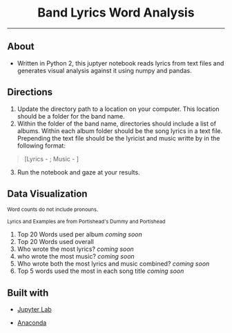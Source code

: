 <h1 align="center">Band Lyrics Word Analysis</h1>

---
## About
* Written in Python 2, this juptyer notebook reads lyrics from text files and generates visual analysis against it using numpy and pandas.

## Directions
 1) Update the directory path to a location on your computer. This location should be a folder for the band name.
 2) Within the folder of the band name, directories should include a list of albums. Within each album folder should be the song lyrics in a text file. Prepending the text file should be the lyricist and music writte by in the following format:
>  [Lyrics - <lyricist here>; Music - <music written by here>]
 3) Run the notebook and gaze at your results.

## Data Visualization
<sub> Word counts do not include pronouns. </sub>

<sub> Lyrics and Examples are from Portishead's Dummy and Portishead </sub>
1) Top 20 Words used per album *coming soon*
2) Top 20 Words used overall
3) Who wrote the most lyrics? *coming soon*
4) who wrote the most music? *coming soon*
5) Who wrote both the most lyrics and music combined? *coming soon*
6) Top 5 words used the most in each song title *coming soon*



## Built with
* [Jupyter Lab](https://github.com/jupyterlab)

* [Anaconda](https://www.anaconda.com/)
